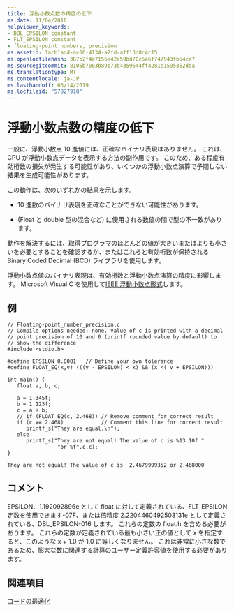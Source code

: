 ```yaml
---
title: 浮動小数点数の精度の低下
ms.date: 11/04/2016
helpviewer_keywords:
- DBL_EPSILON constant
- FLT_EPSILON constant
- floating-point numbers, precision
ms.assetid: 1acb1add-ac06-4134-a2fd-aff13d8c4c15
ms.openlocfilehash: 387b2f4a7156e42e59bd70c5a6f747943fb54ca7
ms.sourcegitcommit: 8105b7003b89b73b4359644ff4281e1595352dda
ms.translationtype: MT
ms.contentlocale: ja-JP
ms.lasthandoff: 03/14/2019
ms.locfileid: "57827918"
---
```

# <a name="why-floating-point-numbers-may-lose-precision"></a>浮動小数点数の精度の低下

一般に、浮動小数点 10 進値には、正確なバイナリ表現はありません。 これは、CPU が浮動小数点データを表示する方法の副作用です。 このため、ある程度有効桁数の損失が発生する可能性があり、いくつかの浮動小数点演算で予期しない結果を生成可能性があります。

この動作は、次のいずれかの結果を示します。

- 10 進数のバイナリ表現を正確なことができない可能性があります。

- (Float と double 型の混合など) に使用される数値の間で型の不一致があります。

動作を解決するには、取得プログラマのほとんどの値が大きいまたはよりも小さいを必要とすることを確認するか、またはこれらと有効桁数が保持される Binary Coded Decimal (BCD) ライブラリを使用します。

浮動小数点値のバイナリ表現は、有効桁数と浮動小数点演算の精度に影響します。 Microsoft Visual C を使用して[IEEE 浮動小数点形式](ieee-floating-point-representation.md)します。

## <a name="example"></a>例

```
// Floating-point_number_precision.c
// Compile options needed: none. Value of c is printed with a decimal
// point precision of 10 and 6 (printf rounded value by default) to
// show the difference
#include <stdio.h>

#define EPSILON 0.0001   // Define your own tolerance
#define FLOAT_EQ(x,v) (((v - EPSILON) < x) && (x <( v + EPSILON)))

int main() {
   float a, b, c;

   a = 1.345f;
   b = 1.123f;
   c = a + b;
   // if (FLOAT_EQ(c, 2.468)) // Remove comment for correct result
   if (c == 2.468)            // Comment this line for correct result
      printf_s("They are equal.\n");
   else
      printf_s("They are not equal! The value of c is %13.10f "
                "or %f",c,c);
}
```

```Output
They are not equal! The value of c is  2.4679999352 or 2.468000
```

## <a name="comments"></a>コメント

EPSILON、1.192092896e として float に対して定義されている、FLT_EPSILON 定数を使用できます-07F、または倍精度 2.2204460492503131e として定義されている、DBL_EPSILON-016 します。 これらの定数の float.h を含める必要があります。 これらの定数が定義されている最も小さい正の値として x を指定すると、このような x + 1.0 が 1.0 に等しくなりません。 これは非常に小さな数であるため、膨大な数に関連する計算のユーザー定義許容値を使用する必要があります。

## <a name="see-also"></a>関連項目

[コードの最適化](optimizing-your-code.md)
